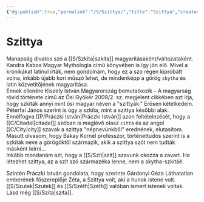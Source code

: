 ```yaml
---
{"dg-publish":true,"permalink":"/S/Szittya/","title":"Szittya","created":"2024-04-23T18:19","updated":"2024-04-23T18:19"}
---
```



# Szittya

Manapság divatos szó a [[S/Szkíta\|szkíta]] magyarításaként/változataként. Kandra Kabos Magyar Mythologia című könyvében is így jön elő. Mivel a krónikákat latinul írták, nem gondolnám, hogy ez a szó régen kipróbált volna, inkább újabb kori műszó lehet, de mindenképp a görög `skytha` és latin közvetítőjének magyarítása.  
Ennek ellenére Kiszely István Magyarország bemutatkozik – A magyarság rövid története című az Ősi Gyökér 2009/2. sz. megjelent cikkében azt írja, hogy szkíták annyi mint ősi magyar néven a "szittyák." Erősen kételkedem. Péterfai János szerint is úgy a szkíta, mint a szittya későbbi alak.  
Ennélfogva [[P/Práczki István\|Práczki István]] azon feltételezését, hogy a [[C/Citadel\|citadel]] szóban is meglévő olasz `città` és az angol [[C/City\|city]] szavak a szittya "népnevünkből" erednének, elutasítom. Másutt olvasom, hogy Bakay Kornél professzor, történettudós szerint is a szkíták neve a görögöktől származik, akik a szittya szót nem tudták másként leírni...  
Inkább mondanám azt, hogy a [[S/Szít\|szít]] szavunk okozza a zavart. Ha létezhet szittya, az a szít szó származéka lenne, nem a skytha-szkítáé.  

Szintén Práczki István gondolata, hogy szerinte Gárdonyi Géza Láthatatlan emberének főszereplője Zéta, a Szittya volt, aki a hunok istene volt. [[S/Szutek\|Szutek]] és [[S/Széth\|Széth]] valóban ismert istenek voltak.  
Lásd még [[S/Szita\|szita]].  